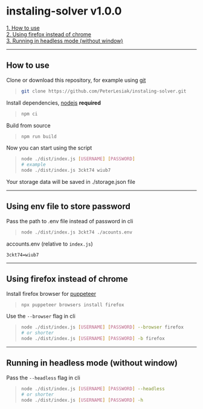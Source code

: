 # instaling-solver v1.0.0

[1. How to use](#how-to-use) <br />
[2. Using firefox instead of chrome](#using-firefox-instead-of-chrome) <br />
[3. Running in headless mode (without window)](#running-in-headless-mode-without-window) <br />

<hr />

## How to use

Clone or download this repository, for example using [git](https://git-scm.com/)

> ```sh
> git clone https://github.com/PeterLesiak/instaling-solver.git
> ```

Install dependencies, [nodejs](https://nodejs.org/en) **required**

> ```sh
> npm ci
> ```

Build from source

> ```sh
> npm run build
> ```

Now you can start using the script

> ```sh
> node ./dist/index.js [USERNAME] [PASSWORD]
> # example
> node ./dist/index.js 3ckt74 wiub7
> ```

Your storage data will be saved in ./storage.json file

<hr />

## Using env file to store password

Pass the path to .env file instead of password in cli

> ```sh
> node ./dist/index.js 3ckt74 ./acounts.env
> ```

accounts.env (relative to `index.js`)

```env
3ckt74=wiub7
```

<hr />

## Using firefox instead of chrome

Install firefox browser for [puppeteer](https://pptr.dev/)

> ```sh
> npx puppeteer browsers install firefox
> ```

Use the `--browser` flag in cli

> ```sh
> node ./dist/index.js [USERNAME] [PASSWORD] --browser firefox
> # or shorter
> node ./dist/index.js [USERNAME] [PASSWORD] -b firefox
> ```

<hr />

## Running in headless mode (without window)

Pass the `--headless` flag in cli

> ```sh
> node ./dist/index.js [USERNAME] [PASSWORD] --headless
> # or shorter
> node ./dist/index.js [USERNAME] [PASSWORD] -h
> ```
